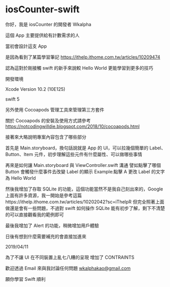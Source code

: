 # iosCounter-swift

你好，我是 iosCounter 的開發者 Wkalpha

這個 App 主要提供給有計數需求的人

當初會設計這支 App

是因為看到了某篇學習筆記 https://ithelp.ithome.com.tw/articles/10209474

認為這對於剛接觸 swift 的新手來說較 Hello World 更能學習到更多的技巧


開發環境

Xcode Version 10.2 (10E125)

swift 5

另外使用 Cocoapods 管理工具來管理第三方套件

關於 Cocoapods 的安裝及使用方式請參考 https://notcodingwilldie.blogspot.com/2018/10/cocoapods.html

接著來大略說明專案內容包含了哪些部分

首先是 Main.storyboard，換句話說就是 App 的 UI，可以拉幾個簡單的 Label、Button、Item 元件，初步理解這些元件有什麼屬性、可以做哪些事情

再來是如何讓 Main.storyboard 與 ViewController.swift 溝通
譬如點擊了哪個 Button 會觸發什麼事件去改變 Label 的顯示
Example:點擊 A 更改 Label 的文字為 Hello World

然後我增加了存取 SQLite 的功能，這個功能當然不是我自己刻出來的，Google 上面有許多資源，我一開始是參考這篇https://ithelp.ithome.com.tw/articles/10202042?sc=iThelpR
但完全照著上面做還是會有一些問題，不過對 swift 如何操作 SQLite 能有初步了解，剩下不清楚的可以直接觀看我的範例即可

最後我增加了 Alert 的功能，稍微增加用戶體驗

日後有想到什麼需要補充的會直接加進來

2019/04/11

為了不讓 UI 在不同裝置上亂七八糟的呈現
增加了 CONTRAINTS

歡迎透過 Email 來與我討論任何問題
wkalphakao@gmail.com

願你學習 Swift 順利

